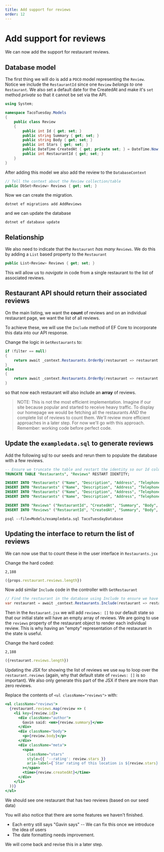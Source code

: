```yaml
---
title: Add support for reviews
order: 12
---
```


# Add support for reviews

We can now add the support for restaurant reviews.

## Database model

The first thing we will do is add a `POCO` model representing the `Review`.
Notice we include the `RestaurantId` since one `Review` _belongs to_ one
`Restaurant`. We also set a default date for the CreatedAt and make it's `set`
method _private_ so that it cannot be set via the API.

```csharp
using System;

namespace TacoTuesday.Models
{
    public class Review
    {
        public int Id { get; set; }
        public string Summary { get; set; }
        public string Body { get; set; }
        public int Stars { get; set; }
        public DateTime CreatedAt { get; private set; } = DateTime.Now;
        public int RestaurantId { get; set; }
    }
}
```

After adding this model we also add the review to the `DatabaseContext`

```csharp
// Tell the context about the Review collection/table
public DbSet<Review> Reviews { get; set; }
```

Now we can create the migration.

```shell
dotnet ef migrations add AddReviews
```

and we can update the database

```shell
dotnet ef database update
```

## Relationship

We also need to indicate that the `Restaurant` _has many_ `Reviews`. We do this
by adding a `List` based property to the `Restaurant`

```csharp
public List<Review> Reviews { get; set; }
```

This will allow us to _navigate_ in code from a single restaurant to the list of
associated reviews.

## Restaurant API should return their associated reviews

On the main listing, we want the **count** of reviews and on an individual
restaurant page, we want the list of all reviews.

To achieve these, we will use the `Include` method of EF Core to incorporate
this data into our API response.

Change the logic in `GetRestaurants` to:

```csharp
if (filter == null)
{
    return await _context.Restaurants.OrderBy(restaurant => restaurant.Name).Include(restaurant => restaurant.Reviews).ToListAsync();
}
else
{
    return await _context.Restaurants.OrderBy(restaurant => restaurant.Name).Where(restaurant => restaurant.Name.Contains(filter)).Include(restaurant => restaurant.Reviews).ToListAsync();
}
```

so that now each restaurant will also include an **array** of reviews.

> NOTE: This is not the most efficient implementation. Imagine if our site
> because popular and started to receive heavy traffic. To display our homepage
> we would be fetching all the restaurants _AND_ the complete list of reviews to
> count them. We'll review more efficient approaches in a later step. For now
> we'll go with this approach. Remember: working code before perfect code.

## Update the `exampledata.sql` to generate reviews

Add the following sql to our seeds and rerun them to populate the database with
a few reviews.

```sql
-- Ensure we truncate the table and restart the identity so our Id column starts at 1 each time
TRUNCATE TABLE "Restaurants", "Reviews" RESTART IDENTITY;

INSERT INTO "Restaurants" ("Name", "Description", "Address", "Telephone") VALUES ('Thoughtbeat', 'Inverse zero administration benchmark', '07 Meadow Vale Drive', '314-651-9791');
INSERT INTO "Restaurants" ("Name", "Description", "Address", "Telephone") VALUES ('Dabtype', 'Organized stable firmware', '7 Miller Park', '523-760-6681');
INSERT INTO "Restaurants" ("Name", "Description", "Address", "Telephone") VALUES ('Topdrive', 'Object-based interactive application', '65 Eliot Lane', '650-993-7074');
INSERT INTO "Restaurants" ("Name", "Description", "Address", "Telephone") VALUES ('Avaveo', 'Persistent zero defect process improvement', '2 Clarendon Junction', '715-663-5265');

INSERT INTO "Reviews" ("RestaurantId", "CreatedAt", "Summary", "Body", "Stars") VALUES (1, '2020-01-01 14:23:55', 'Yummy Food', 'Lorem ipsum dolor sit amet consectetur adipisicing elit. Minima modi impedit quisquam sit, saepe enim placeat a vero voluptas asperiores atque laudantium in, nobis sunt blanditiis dignissimos. Deleniti, esse optio!', 3);
INSERT INTO "Reviews" ("RestaurantId", "CreatedAt", "Summary", "Body", "Stars") VALUES (1, '2020-01-01 18:23:55', 'Mmmmm, good', 'Lorem ipsum dolor sit amet consectetur adipisicing elit. Minima modi impedit quisquam sit, saepe enim placeat a vero voluptas asperiores atque laudantium in, nobis sunt blanditiis dignissimos. Deleniti, esse optio!', 4);
```

```shell
psql --file=Models/exampledata.sql TacoTuesdayDatabase
```

## Updating the interface to return the list of reviews

We can now use that to count these in the user interface in `Restaurants.jsx`

Change the hard coded:

```
2,188
```

```jsx
({props.restaurant.reviews.length})
```

Now add similar `Include` code in the controller with `GetRestaurant`

```csharp
// Find the restaurant in the database using Include to ensure we have the associated reviews
var restaurant = await _context.Restaurants.Include(restaurant => restaurant.Reviews).Where(restaurant => restaurant.Id == id).FirstOrDefaultAsync();
```

Then in the `Restaurant.jsx` we will add `reviews: []` to our default state so
that our initial state will have an empty array of reviews. We are going to use
the `reviews` property of the restaurant object to render each individual
review. This is why having an "empty" representation of the restaurant in the
state is useful.

Change the hard coded:

```
2,188
```

```jsx
({restaurant.reviews.length})
```

Updating the JSX for showing the list of reviews we use `map` to loop over the
`restaurant.reviews` (again, why that default state of `reviews: []` is so
important). We also only generate this part of the JSX if there are more than
zero reviews.

Replace the contents of `<ul className="reviews">` with:

```jsx
<ul className="reviews">
  {restaurant.reviews.map(review => (
    <li key={review.id}>
      <div className="author">
        Gavin said: <em>{review.summary}</em>
      </div>
      <div className="body">
        <p>{review.body}</p>
      </div>
      <div className="meta">
        <span
          className="stars"
          style={{ '--rating': review.stars }}
          aria-label={`Star rating of this location is ${review.stars} out of 5.`}
        ></span>
        <time>{review.createdAt}</time>
      </div>
    </li>
  ))}
</ul>
```

We should see one restaurant that has two reviews (based on our seed data)

You will also notice that there are some features we haven't finished.

- Each entry still says "Gavin says" -- We can fix this once we introduce the
  idea of users
- The date formatting needs improvement.

We will come back and revise this in a later step.

<GithubCommitViewer repo="gstark/TacoTuesday" commit="2a9efbc49dc22c70afda630f558fb27c968d8638" />
